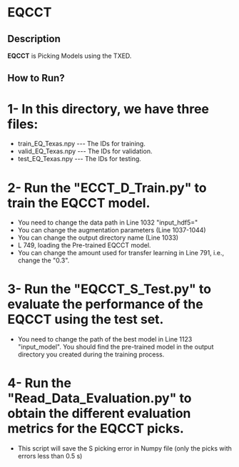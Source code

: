 # EQCCT

## Description

**EQCCT** is Picking Models using the TXED.

## How to Run?
# 1- In this directory, we have three files:
* train_EQ_Texas.npy --- The IDs for training.
* valid_EQ_Texas.npy --- The IDs for validation.
* test_EQ_Texas.npy  --- The IDs for testing.

# 2- Run the "ECCT_D_Train.py" to train the EQCCT model.
* You need to change the data path in Line 1032 "input_hdf5="
* You can change the augmentation parameters (Line 1037-1044)
* You can change the output directory name (Line 1033)
* L 749, loading the Pre-trained EQCCT model.
* You can change the amount used for transfer learning in Line 791, i.e., change the "0.3".

# 3- Run the "EQCCT_S_Test.py" to evaluate the performance of the EQCCT using the test set.
* You need to change the path of the best model in Line 1123 "input_model". You should find the pre-trained model in the output directory you created during the training process.

# 4- Run the "Read_Data_Evaluation.py" to obtain the different evaluation metrics for the EQCCT picks.
* This script will save the S picking error in Numpy file (only the picks with errors less than 0.5 s)




